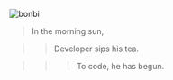 

![bonbi](https://user-images.githubusercontent.com/72160963/207972607-3589a52d-767b-4c42-9847-0d1a799e97b1.gif)

 
> In the morning sun,

>> Developer sips his tea.

>>> To code, he has begun.

